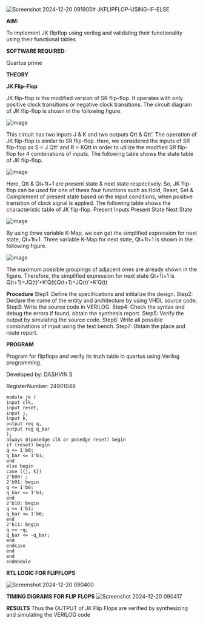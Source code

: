 ![Screenshot 2024-12-20 091905](https://github.com/user-attachments/assets/be868807-c7b7-4e21-b09d-4a231135a67f)# JKFLIPFLOP-USING-IF-ELSE

**AIM:** 

To implement  JK flipflop using verilog and validating their functionality using their functional tables

**SOFTWARE REQUIRED:**

Quartus prime

**THEORY**

**JK Flip-Flop**

JK flip-flop is the modified version of SR flip-flop. It operates with only positive clock transitions or negative clock transitions. The circuit diagram of JK flip-flop is shown in the following figure.

![image](https://github.com/naavaneetha/JKFLIPFLOP-USING-IF-ELSE/assets/154305477/a649c30b-232b-4558-b188-fd6c09845180)


This circuit has two inputs J & K and two outputs Qtt & Qtt’. The operation of JK flip-flop is similar to SR flip-flop. Here, we considered the inputs of SR flip-flop as S = J Qtt’ and R = KQtt in order to utilize the modified SR flip-flop for 4 combinations of inputs. The following table shows the state table of JK flip-flop.

![image](https://github.com/naavaneetha/JKFLIPFLOP-USING-IF-ELSE/assets/154305477/c4360742-e8a8-4937-b089-c46c0433f9a3)

 
Here, Qtt & Qt+1t+1 are present state & next state respectively. So, JK flip-flop can be used for one of these four functions such as Hold, Reset, Set & Complement of present state based on the input conditions, when positive transition of clock signal is applied. The following table shows the characteristic table of JK flip-flop. Present Inputs Present State Next State
 
![image](https://github.com/naavaneetha/JKFLIPFLOP-USING-IF-ELSE/assets/154305477/6c275261-a6d5-4c37-a3a7-1e88ca11c4cd)

By using three variable K-Map, we can get the simplified expression for next state, Qt+1t+1. Three variable K-Map for next state, Qt+1t+1 is shown in the following figure.
 
![image](https://github.com/naavaneetha/JKFLIPFLOP-USING-IF-ELSE/assets/154305477/5174f41b-0ce0-4329-a372-6d1943ea6673)

The maximum possible groupings of adjacent ones are already shown in the figure. Therefore, the simplified expression for next state Qt+1t+1 is Q(t+1)=JQ(t)′+K′Q(t)Q(t+1)=JQ(t)′+K′Q(t)

**Procedure**
Step1: Define the specifications and initialize the design.
Step2: Declare the name of the entity and architecture by using VHDL source code.
Step3: Write the source code in VERILOG.
Step4: Check the syntax and debug the errors if found, obtain the synthesis report.
Step5: Verify the output by simulating the source code.
Step6: Write all possible combinations of input using the test bench.
Step7: Obtain the place and route report.


**PROGRAM**

 Program for flipflops and verify its truth table in quartus using Verilog programming.
 
Developed by:  DASHVIN S


RegisterNumber:  24901048

~~~
module jk (
input clk,    
input reset,  
input j,      
input k,      
output reg q, 
output reg q_bar 
);
always @(posedge clk or posedge reset) begin
if (reset) begin
q <= 1'b0;       
q_bar <= 1'b1;   
end
else begin
case ({j, k})
2'b00: ;              
2'b01: begin          
q <= 1'b0;
q_bar <= 1'b1;
end
2'b10: begin          
q <= 1'b1;
q_bar <= 1'b0;
end
2'b11: begin          
q <= ~q;
q_bar <= ~q_bar;
end
endcase
end
end
endmodule
~~~

**RTL LOGIC FOR FLIPFLOPS**

![Screenshot 2024-12-20 090400](https://github.com/user-attachments/assets/4152cdeb-07d9-48fd-a2fc-a1e3f4779ea9)

**TIMING DIGRAMS FOR FLIP FLOPS**
![Screenshot 2024-12-20 090417](https://github.com/user-attachments/assets/4d0260b3-0010-429f-b6c1-a992f2a4096b)

**RESULTS**
Thus the OUTPUT of JK Flip Flops are verified by synthesizing and simulating the VERILOG code
